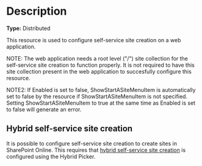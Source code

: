 # Description

**Type:** Distributed

This resource is used to configure self-service site creation on a web
application.

NOTE:
The web application needs a root level ("/") site collection for the
self-service site creation to function properly. It is not required to have this
site collection present in the web application to succesfully configure this
resource.

NOTE2:
If Enabled is set to false, ShowStartASiteMenuItem is automatically set to false
by the resource if ShowStartASiteMenuItem is not specified. Setting
ShowStartASiteMenuItem to true at the same time as Enabled is set to false
will generate an error.

## Hybrid self-service site creation

It is possible to configure self-service site creation to create sites in
SharePoint Online. This requires that [hybrid self-service site creation](https://docs.microsoft.com/en-us/sharepoint/hybrid/hybrid-self-service-site-creation)
is configured using the Hybrid Picker.
